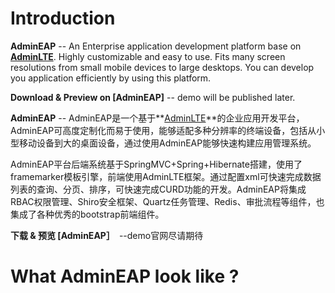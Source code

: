 Introduction
============

**AdminEAP** -- An Enterprise application development platform base on **[AdminLTE](https://github.com/almasaeed2010/AdminLTE)**. Highly customizable and easy to use. Fits many screen resolutions from small mobile devices to large desktops. You can develop you application efficiently by using this platform.

**Download & Preview on [AdminEAP]** -- demo will be published later. 

**AdminEAP** -- AdminEAP是一个基于**[AdminLTE](https://github.com/almasaeed2010/AdminLTE)**的企业应用开发平台，AdminEAP可高度定制化而易于使用，能够适配多种分辨率的终端设备，包括从小型移动设备到大的桌面设备，通过使用AdminEAP能够快速构建应用管理系统。

AdminEAP平台后端系统基于SpringMVC+Spring+Hibernate搭建，使用了framemarker模板引擎，前端使用AdminLTE框架。通过配置xml可快速完成数据列表的查询、分页、排序，可快速完成CURD功能的开发。AdminEAP将集成RBAC权限管理、Shiro安全框架、Quartz任务管理、Redis、审批流程等组件，也集成了各种优秀的bootstrap前端组件。
  

**下载 & 预览 [AdminEAP］**　--demo官网尽请期待

What AdminEAP look like ?
===========




